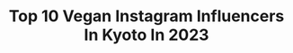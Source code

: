 ---
title: Top 10 Vegan Instagram Influencers In Kyoto In 2023
description: >-
  Find top vegan Instagram influencers in Kyoto in 2023. Most popular hashtags: #vegan #pr #japan #kyoto.
platform: Instagram
hits: 5
text_top: Analyze the most popular Instagram influencers on inBeat.
text_bottom: Our platform holds 5 Instagram influencers like this in Kyoto, Japan for you to pitch.
profiles:
  - username: "zerowaste.japan"
    fullname: >-
      Ran Nomura
    bio: >-
      🌿Japanese Mom of 2 ( 14 & 16 ) 🌿Trying #zerowaste lifestyle in Japan 🌿@lifehugger.jp editor 🤝For collabs✉️hello@moonqua.com
    location: "Japan"
    followers: 167111
    engagement: 184
    commentsToLikes: 0.067497
    id: ck0vzct0u8gop0i19r37oru9y
    verified: false
    hashtags: "#zerowastelifestyle, #vegankyoto, #organicliving, #nowasteliving"
  - username: "doraemontoaya"
    fullname: >-
      近藤あや🇯🇵🇵🇭GoProトラベラー
    bio: >-
      🏠：テラスハウス→23カ国 / TVとSNSで旅を発信中 (加工少なめリアルな色で投稿してます) 📸：GoPro official family 📺：(火曜)きとキュン トラベラー 🎤MC５年目 ⠀⠀⠀ (日曜)テイバン・タイムズ 🎤リポーター 🍃：ペスカタリアンです。Noミート🍖🙅‍♀️
    location: "Japan"
    followers: 107585
    engagement: 115
    commentsToLikes: 0.009156
    id: ck0vxqq6g08cn0i198y98cm1w
    verified: true
    hashtags: "#goprohero9, #goprojp, #hiroshima, #online"
  - username: "vegan.kurumi.shirakawa"
    fullname: >-
      白川くるみ
    bio: >-
      🍨PLANTALL inc. co_Founder @vegan.shojin.plantall 『世の中のアイスクリームのスタンダードをヴィーガンにする』 出身はKyotoの🦊⛩があるところです
    location: "Japan"
    followers: 93196
    engagement: 82
    commentsToLikes: 0.004523
    id: ckaouww8p25yx0i78ky0w4jt1
    verified: false
    hashtags: "#kyoto, #veganicecream, #japan, #plantall"
  - username: "yukiya.terai"
    fullname: >-
      yukiya.terai
    bio: >-
      【寺井幸也】🏳️‍🌈 独自のセンスで演出される見た目美しい料理や空間で、多くの女性モデルや女優、メディア関係者から圧倒的支持を得ている。ㅤㅤㅤ 個人案件は　pr@yukiyameshi.jp へ。 ご予約は　@yukiyameshi へ
    location: "Japan"
    followers: 55015
    engagement: 249
    commentsToLikes: 0.005082
    id: ck5hibs9icovg0i1131thcteh
    verified: false
    hashtags: "#hosookyoto, #beautriumaoyamast, #32, #nakameguro"
  - username: "akicocoakicoco2"
    fullname: >-
      𝒜𝓀𝒾𝒸𝑜𝒸𝑜【笑顔になるごはん】
    bio: >-
       𝓌𝒾𝓉𝒽 𝒾𝒫𝒽𝑜𝓃𝑒  𝓂𝑜𝒹: @wp_deli_recipe @wp_deli_story @veganrecipes_vcook 認定シェフ 𝒶𝓂𝒷: FoodieTable、FINC、1883syrup、日本蒸留酒酒造組合西日本支部、タイガー魔法瓶、寺岡有機農場・醸造…𝑒𝓉𝒸
    location: "Japan"
    followers: 39781
    engagement: 222
    commentsToLikes: 0.003162
    id: ck6ugkvw43mim0j71tojklfxa
    verified: false
    hashtags: "#lunchbox, #pr, #brandcollaboration, #paidpartnership"
  - username: "whyte_shiori"
    fullname: >-
      中島潮里 Shiori Nakajima
    bio: >-
      Vegan beauty salon & vegancafe「whyte」 Hair stylist✂︎ サスティナブルアンバサダー🌍 自然由来で身体にも環境にも優しいコスメで自然体に過ごせるスタイルを提案します🌿 @whyte_mare.amo
    location: "Japan"
    followers: 64324
    engagement: 129
    commentsToLikes: 0.000692
    id: ck15paft8wwc60i19jyal9jpm
    verified: false
    hashtags: "#vegan, #cosmekitchen, #veganbeauty, #bob"
  - username: "missatoooo"
    fullname: >-
      misato komatsubara
    bio: >-
      ⛸ Japanese Icedancer 小松原美里 🇯🇵 3 times National Champion 🌱 Vegan Sponsored by #筑波記念病院 Official Ambassador of @dollynoire_japan
    location: "Japan"
    followers: 11410
    engagement: 1193
    commentsToLikes: 0.020984
    id: ck6udkka8lmir0j71o0x7grvq
    verified: false
    hashtags: "#icedance, #dreamgirls, #dollynoire, #teamkoko"
  - username: "yo_onityan"
    fullname: >-
      Shredder27
    bio: >-
      All SNS Yo onityan SNSは全部Yo onityan @ernieball @swiss_picks ダイレクトメッセージでレッスン仕事依頼、 DM for lesson,session,work vegan
    location: "Japan"
    followers: 39333
    engagement: 245
    commentsToLikes: 0.021219
    id: ck55ky11r0cg10i11v5djmnbf
    verified: false
    hashtags: "#ibanez, #metal, #metalhead, #shredding"
  - username: "akicocoakicoco2"
    fullname: >-
      𝒜𝓀𝒾𝒸𝑜𝒸𝑜【笑顔になるごはん】
    bio: >-
       𝓌𝒾𝓉𝒽 𝒾𝒫𝒽𝑜𝓃𝑒  𝓂𝑜𝒹: @wp_deli_recipe @wp_deli_story @veganrecipes_vcook 認定シェフ 𝒶𝓂𝒷: FoodieTable、FINC、1883syrup、日本蒸留酒酒造組合西日本支部、タイガー魔法瓶、寺岡有機農場・醸造…𝑒𝓉𝒸
    location: "Japan"
    followers: 39781
    engagement: 222
    commentsToLikes: 0.003162
    id: ck6ugkvw43mim0j71tojklfxa
    verified: false
    hashtags: "#lunchbox, #pr, #brandcollaboration, #paidpartnership"
  - username: "vegan.kurumi.shirakawa"
    fullname: >-
      白川くるみ
    bio: >-
      🍨PLANTALL inc. co_Founder @vegan.shojin.plantall 『世の中のアイスクリームのスタンダードをヴィーガンにする』 出身はKyotoの🦊⛩があるところです
    location: "Japan"
    followers: 93196
    engagement: 82
    commentsToLikes: 0.004523
    id: ckaouww8p25yx0i78ky0w4jt1
    verified: false
    hashtags: "#kyoto, #veganicecream, #japan, #plantall"
---